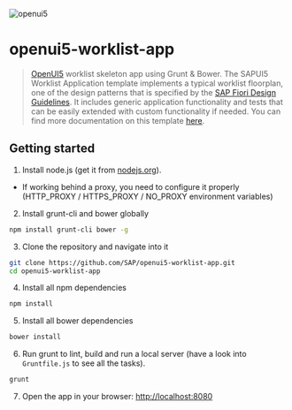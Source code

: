 ![openui5](http://openui5.org/images/OpenUI5_new_big_side.png)

# openui5-worklist-app

> [OpenUI5](https://github.com/SAP/openui5) worklist skeleton app using Grunt & Bower.  The SAPUI5 Worklist Application template implements a typical worklist floorplan, one of the design patterns that is specified by the [SAP Fiori Design Guidelines](https://experience.sap.com/fiori-design/). It includes generic application functionality and tests that can be easily extended with custom functionality if needed. You can find more documentation on this template [here](https://sapui5.hana.ondemand.com/#docs/guide/a77f2d29299247f8a3e30226507b1765.html).

## Getting started

1. Install node.js (get it from [nodejs.org](http://nodejs.org/)).
  * If working behind a proxy, you need to configure it properly (HTTP_PROXY / HTTPS_PROXY / NO_PROXY environment variables)
2. Install grunt-cli and bower globally

```sh
npm install grunt-cli bower -g
```

3. Clone the repository and navigate into it

```sh
git clone https://github.com/SAP/openui5-worklist-app.git
cd openui5-worklist-app
```

4. Install all npm dependencies

```sh
npm install
```

5. Install all bower dependencies

```sh
bower install
```

6. Run grunt to lint, build and run a local server (have a look into `Gruntfile.js` to see all the tasks).

```sh
grunt
```

7. Open the app in your browser: [http://localhost:8080](http://localhost:8080)
